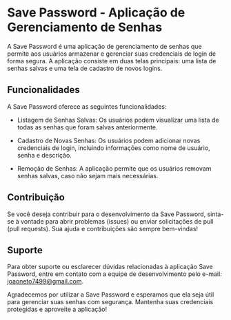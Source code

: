 # Save Password - Aplicação de Gerenciamento de Senhas
A Save Password é uma aplicação de gerenciamento de senhas que permite aos usuários armazenar e gerenciar suas credenciais de login de forma segura. A aplicação consiste em duas telas principais: uma lista de senhas salvas e uma tela de cadastro de novos logins.

## Funcionalidades
A Save Password oferece as seguintes funcionalidades:

- Listagem de Senhas Salvas: Os usuários podem visualizar uma lista de todas as senhas que foram salvas anteriormente.

- Cadastro de Novas Senhas: Os usuários podem adicionar novas credenciais de login, incluindo informações como nome de usuário, senha e descrição.

- Remoção de Senhas: A aplicação permite que os usuários removam senhas salvas, caso não sejam mais necessárias.

## Contribuição
Se você deseja contribuir para o desenvolvimento da Save Password, sinta-se à vontade para abrir problemas (issues) ou enviar solicitações de pull (pull requests). Sua ajuda e contribuições são sempre bem-vindas!

## Suporte
Para obter suporte ou esclarecer dúvidas relacionadas à aplicação Save Password, entre em contato com a equipe de desenvolvimento pelo e-mail: joaoneto7499@gmail.com.

Agradecemos por utilizar a Save Password e esperamos que ela seja útil para gerenciar suas senhas com segurança. Mantenha suas credenciais protegidas e aproveite a aplicação!
